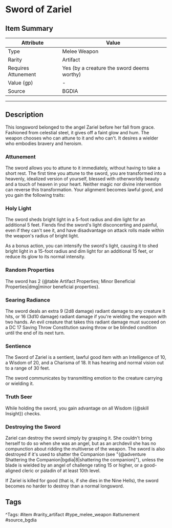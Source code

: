 # Sword of Zariel

## Item Summary

| Attribute            | Value                        |
|----------------------|------------------------------|
| Type                 | Melee Weapon |
| Rarity               | Artifact             |
| Requires Attunement  | Yes (by a creature the sword deems worthy)                |
| Value (gp)           | -    |
| Source               | BGDIA |

---

## Description

This longsword belonged to the angel Zariel before her fall from grace. Fashioned from celestial steel, it gives off a faint glow and hum. The weapon chooses who can attune to it and who can't. It desires a wielder who embodies bravery and heroism.

### Attunement

The sword allows you to attune to it immediately, without having to take a short rest. The first time you attune to the sword, you are transformed into a heavenly, idealized version of yourself, blessed with otherworldly beauty and a touch of heaven in your heart. Neither magic nor divine intervention can reverse this transformation. Your alignment becomes lawful good, and you gain the following traits:

### Holy Light

The sword sheds bright light in a 5-foot radius and dim light for an additional 5 feet. Fiends find the sword's light disconcerting and painful, even if they can't see it, and have disadvantage on attack rolls made within the weapon's radius of bright light.

As a bonus action, you can intensify the sword's light, causing it to shed bright light in a 15-foot radius and dim light for an additional 15 feet, or reduce its glow to its normal intensity.

### Random Properties

The sword has 2 {@table Artifact Properties; Minor Beneficial Properties|dmg|minor beneficial properties}.

### Searing Radiance

The sword deals an extra 9 (2d8 damage) radiant damage to any creature it hits, or 16 (3d10 damage) radiant damage if you're wielding the weapon with two hands. An evil creature that takes this radiant damage must succeed on a DC 17 Saving Throw Constitution saving throw or be blinded condition until the end of its next turn.

### Sentience

The Sword of Zariel is a sentient, lawful good item with an Intelligence of 10, a Wisdom of 20, and a Charisma of 18. It has hearing and normal vision out to a range of 30 feet.

The sword communicates by transmitting emotion to the creature carrying or wielding it.

### Truth Seer

While holding the sword, you gain advantage on all Wisdom ({@skill Insight}) checks.

### Destroying the Sword

Zariel can destroy the sword simply by grasping it. She couldn't bring herself to do so when she was an angel, but as an archdevil she has no compunction about ridding the multiverse of the weapon. The sword is also destroyed if it's used to shatter the Companion (see "{@adventure Shattering the Companion|bgdia|8|shattering the companion}"), unless the blade is wielded by an angel of challenge rating 15 or higher, or a good-aligned cleric or paladin of at least 10th level.

If Zariel is killed for good (that is, if she dies in the Nine Hells), the sword becomes no harder to destroy than a normal longsword.

## Tags

^Tags: #item #rarity_artifact #type_melee_weapon #attunement #source_bgdia